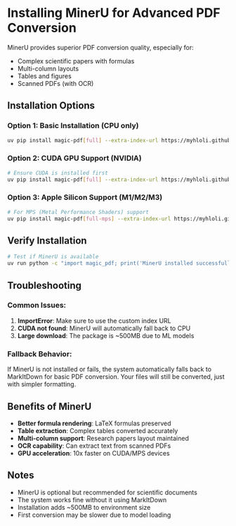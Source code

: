 # Installing MinerU for Advanced PDF Conversion

MinerU provides superior PDF conversion quality, especially for:
- Complex scientific papers with formulas
- Multi-column layouts
- Tables and figures
- Scanned PDFs (with OCR)

## Installation Options

### Option 1: Basic Installation (CPU only)
```bash
uv pip install magic-pdf[full] --extra-index-url https://myhloli.github.io/wheels/
```

### Option 2: CUDA GPU Support (NVIDIA)
```bash
# Ensure CUDA is installed first
uv pip install magic-pdf[full] --extra-index-url https://myhloli.github.io/wheels/
```

### Option 3: Apple Silicon Support (M1/M2/M3)
```bash
# For MPS (Metal Performance Shaders) support
uv pip install magic-pdf[full-mps] --extra-index-url https://myhloli.github.io/wheels/
```

## Verify Installation

```bash
# Test if MinerU is available
uv run python -c "import magic_pdf; print('MinerU installed successfully!')"
```

## Troubleshooting

### Common Issues:

1. **ImportError**: Make sure to use the custom index URL
2. **CUDA not found**: MinerU will automatically fall back to CPU
3. **Large download**: The package is ~500MB due to ML models

### Fallback Behavior:

If MinerU is not installed or fails, the system automatically falls back to MarkItDown for basic PDF conversion. Your files will still be converted, just with simpler formatting.

## Benefits of MinerU

- **Better formula rendering**: LaTeX formulas preserved
- **Table extraction**: Complex tables converted accurately  
- **Multi-column support**: Research papers layout maintained
- **OCR capability**: Can extract text from scanned PDFs
- **GPU acceleration**: 10x faster on CUDA/MPS devices

## Notes

- MinerU is optional but recommended for scientific documents
- The system works fine without it using MarkItDown
- Installation adds ~500MB to environment size
- First conversion may be slower due to model loading